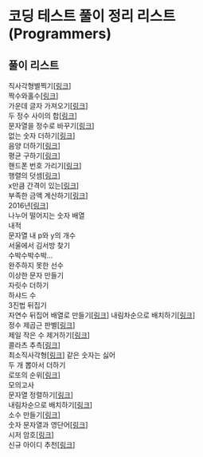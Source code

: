 # 코딩 테스트 풀이 정리 리스트(Programmers)

## 풀이 리스트

직사각형별찍기[[링크](직사각형별찍기.md)]  
짝수와홀수[[링크](짝수와홀수.md)]  
가운데 글자 가져오기[[링크](가운데글자가져오기.md)]  
두 정수 사이의 합[[링크](두정수사이의합.md)]  
문자열을 정수로 바꾸기[[링크](문자열을정수로바꾸기.md)]  
없는 숫자 더하기[[링크](없는숫자더하기.md)]  
음양 더하기[[링크](음양더하기.md)]  
평균 구하기[[링크](평균구하기.md)]  
핸드폰 번호 가리기[[링크](핸드폰번호가리기.md)]  
행렬의 덧셈[[링크](행렬의덧셈.md)]  
x만큼 간격이 있는[[링크](x만큼간격이있는.md)]  
부족한 금액 계산하기[[링크](부족한금액계산하기.md)]  
2016년[[링크]()]  
나누어 떨어지는 숫자 배열  
내적  
문자열 내 p와 y의 개수  
서울에서 김서방 찾기  
수박수박수박...  
완주하지 못한 선수  
이상한 문자 만들기  
자릿수 더하기  
하샤드 수  
3진법 뒤집기  
자연수 뒤집어 배열로 만들기[[링크](자연수뒤집어배열로만들기.md)] 
내림차순으로 배치하기[[링크](내림차순으로배치하기.md)]  
정수 제곱근 판별[[링크](정수제곱근판별.md)]  
제일 작은 수 제거하기[[링크](제일작은수제거하기.md)]  
콜라츠 추측[[링크](콜라츠추측.md)]  
최소직사각형[[링크](최소직사각형.md)]
같은 숫자는 싫어  
두 개 뽑아서 더하기  
로또의 순위[[링크](로또의순위.md)]  
모의고사  
문자열 정렬하기[[링크](문자열정리.md)]  
내림차순으로 배치하기[[링크](내림차순으로배치하기.md)]  
소수 만들기[[링크](소수만들기.md)]  
숫자 문자열과 영단어[[링크](문자숫자열과영단어.md)]  
시저 암호[[링크](시저암호.md)]  
신규 아이디 추천[[링크](신규아이디추천.md)]  
